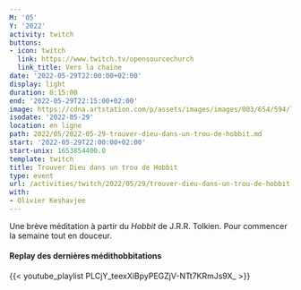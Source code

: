 ```yaml
---
M: '05'
Y: '2022'
activity: twitch
buttons:
- icon: twitch
  link: https://www.twitch.tv/opensourcechurch
  link_title: Vers la chaine
date: '2022-05-29T22:00:00+02:00'
display: light
duration: 0:15:00
end: '2022-05-29T22:15:00+02:00'
image: https://cdna.artstation.com/p/assets/images/images/003/654/594/large/sam-robberechts-finalrender1.jpg
isodate: '2022-05-29'
location: en ligne
path: 2022/05/2022-05-29-trouver-dieu-dans-un-trou-de-hobbit.md
start: '2022-05-29T22:00:00+02:00'
start-unix: 1653854400.0
template: twitch
title: Trouver Dieu dans un trou de Hobbit
type: event
url: /activities/twitch/2022/05/29/trouver-dieu-dans-un-trou-de-hobbit
with:
- Olivier Keshavjee
---
```

Une brève méditation à partir du *Hobbit* de J.R.R. Tolkien. Pour commencer la semaine tout en douceur.



#### Replay des dernières médithobbitations

{{< youtube_playlist PLCjY_teexXiBpyPEGZjV-NTt7KRmJs9X_ >}}